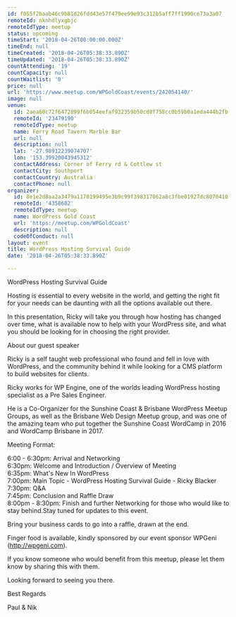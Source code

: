```yaml
---
id: f055f2baab46c9b81d26fdd43e57f479ee99e93c312b5aff7ff1990ce73a3a07
remoteId: nknhdlyxgbjc
remoteIdType: meetup
status: upcoming
timeStart: '2018-04-26T08:00:00.000Z'
timeEnd: null
timeCreated: '2018-04-26T05:38:33.890Z'
timeUpdated: '2018-04-26T05:38:33.890Z'
countAttending: '19'
countCapacity: null
countWaitlist: '0'
price: null
url: 'https://www.meetup.com/WPGoldCoast/events/242054140/'
image: null
venue:
  id: 2aea60c72f6472899f6b054eefaf932359b50cd8f758cc0b59b0a1eda444b2fb
  remoteId: '23479190'
  remoteIdType: meetup
  name: Ferry Road Tavern Marble Bar
  url: null
  description: null
  lat: '-27.98912239074707'
  lon: '153.39920043945312'
  contactAddress: Corner of Ferry rd & Cottlew st
  contactCity: Southport
  contactCountry: Australia
  contactPhone: null
organizer:
  id: 8e1e2d8aa2a3479a1170199495e3b9c99f398317062a8c3fbe01927dc8070410
  remoteId: '4358602'
  remoteIdType: meetup
  name: WordPress Gold Coast
  url: 'https://meetup.com/WPGoldCoast'
  description: null
  codeOfConduct: null
layout: event
title: WordPress Hosting Survival Guide
date: '2018-04-26T05:38:33.890Z'

---
```

<p>WordPress Hosting Survival Guide</p> <p>Hosting is essential to every website in the world, and getting the right fit for your needs can be daunting with all the options available out there.</p> <p>In this presentation, Ricky will take you through how hosting has changed over time, what is available now to help with your WordPress site, and what you should be looking for in choosing the right provider.</p> <p>About our guest speaker</p> <p>Ricky is a self taught web professional who found and fell in love with WordPress, and the community behind it while looking for a CMS platform to build websites for clients.</p> <p>Ricky works for WP Engine, one of the worlds leading WordPress hosting specialist as a Pre Sales Engineer.</p> <p>He is a Co-Organizer for the Sunshine Coast &amp; Brisbane WordPress Meetup Groups, as well as the Brisbane Web Design Meetup group, and was one of the amazing team who put together the Sunshine Coast WordCamp in 2016 and WordCamp Brisbane in 2017.</p> <p>Meeting Format:</p> <p>6:00 - 6:30pm: Arrival and Networking<br/>6:30pm: Welcome and Introduction / Overview of Meeting<br/>6:35pm: What's New In WordPress<br/>7:00pm: Main Topic - WordPress Hosting Survival Guide - Ricky Blacker<br/>7:30pm: Q&amp;A<br/>7:45pm: Conclusion and Raffle Draw<br/>8:00pm - 8:30pm: Finish and further Networking for those who would like to stay behind.Stay tuned for updates to this event.</p> <p>Bring your business cards to go into a raffle, drawn at the end.</p> <p>Finger food is available, kindly sponsored by our event sponsor WPGeni (<a href="http://wpgeni.com" class="linkified">http://wpgeni.com</a>).</p> <p>If you know someone who would benefit from this meetup, please let them know by sharing this with them.</p> <p>Looking forward to seeing you there.</p> <p>Best Regards</p> <p>Paul &amp; Nik</p>
